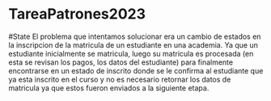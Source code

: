 # TareaPatrones2023


#State
El problema que intentamos solucionar era un cambio de estados en la inscripcion de la matricula de un estudiante en una academia. Ya que un estudiante inicialmente se matricula, luego su matricula es procesada (en esta se revisan los pagos, los datos del estudiante) para finalmente encontrarse en un estado de inscrito donde se le confirma al estudiante que ya esta inscrito en el curso y no es necesario retornar los datos de matricula ya que estos fueron enviados a la siguiente etapa.
